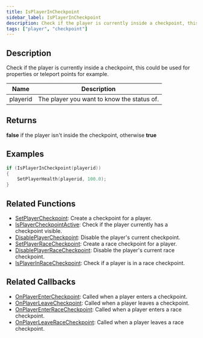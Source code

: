 ```yaml
---
title: IsPlayerInCheckpoint
sidebar_label: IsPlayerInCheckpoint
description: Check if the player is currently inside a checkpoint, this could be used for properties or teleport points for example.
tags: ["player", "checkpoint"]
---
```


## Description

Check if the player is currently inside a checkpoint, this could be used for properties or teleport points for example.

| Name     | Description                                |
| -------- | ------------------------------------------ |
| playerid | The player you want to know the status of. |

## Returns

**false** if the player isn't inside the checkpoint, otherwise **true**

## Examples

```c
if (IsPlayerInCheckpoint(playerid))
{
    SetPlayerHealth(playerid, 100.0);
}
```

## Related Functions

- [SetPlayerCheckpoint](SetPlayerCheckpoint): Create a checkpoint for a player.
- [IsPlayerCheckpointActive](IsPlayerCheckpointActive): Check if the player currently has a checkpoint visible.
- [DisablePlayerCheckpoint](DisablePlayerCheckpoint): Disable the player's current checkpoint.
- [SetPlayerRaceCheckpoint](SetPlayerRaceCheckpoint): Create a race checkpoint for a player.
- [DisablePlayerRaceCheckpoint](DisablePlayerRaceCheckpoint): Disable the player's current race checkpoint.
- [IsPlayerInRaceCheckpoint](IsPlayerInRaceCheckpoint): Check if a player is in a race checkpoint.

## Related Callbacks

- [OnPlayerEnterCheckpoint](../callbacks/OnPlayerEnterCheckpoint): Called when a player enters a checkpoint.
- [OnPlayerLeaveCheckpoint](../callbacks/OnPlayerLeaveCheckpoint): Called when a player leaves a checkpoint.
- [OnPlayerEnterRaceCheckpoint](../callbacks/OnPlayerEnterRaceCheckpoint): Called when a player enters a race checkpoint.
- [OnPlayerLeaveRaceCheckpoint](../callbacks/OnPlayerLeaveRaceCheckpoint): Called when a player leaves a race checkpoint.
